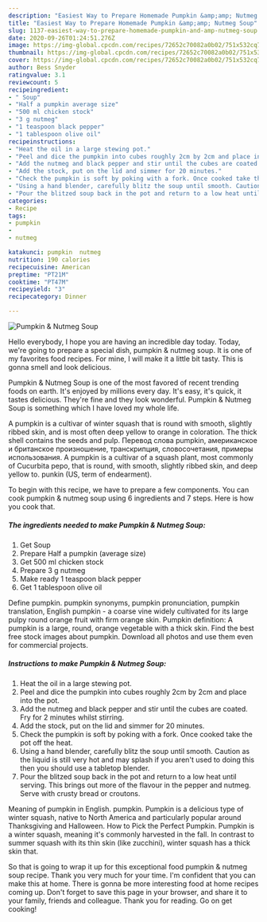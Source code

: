 ```yaml
---
description: "Easiest Way to Prepare Homemade Pumpkin &amp;amp; Nutmeg Soup"
title: "Easiest Way to Prepare Homemade Pumpkin &amp;amp; Nutmeg Soup"
slug: 1137-easiest-way-to-prepare-homemade-pumpkin-and-amp-nutmeg-soup
date: 2020-09-26T01:24:51.276Z
image: https://img-global.cpcdn.com/recipes/72652c70082a0b02/751x532cq70/pumpkin-nutmeg-soup-recipe-main-photo.jpg
thumbnail: https://img-global.cpcdn.com/recipes/72652c70082a0b02/751x532cq70/pumpkin-nutmeg-soup-recipe-main-photo.jpg
cover: https://img-global.cpcdn.com/recipes/72652c70082a0b02/751x532cq70/pumpkin-nutmeg-soup-recipe-main-photo.jpg
author: Bess Snyder
ratingvalue: 3.1
reviewcount: 5
recipeingredient:
- " Soup"
- "Half a pumpkin average size"
- "500 ml chicken stock"
- "3 g nutmeg"
- "1 teaspoon black pepper"
- "1 tablespoon olive oil"
recipeinstructions:
- "Heat the oil in a large stewing pot."
- "Peel and dice the pumpkin into cubes roughly 2cm by 2cm and place into the pot."
- "Add the nutmeg and black pepper and stir until the cubes are coated. Fry for 2 minutes whilst stirring."
- "Add the stock, put on the lid and simmer for 20 minutes."
- "Check the pumpkin is soft by poking with a fork. Once cooked take the pot off the heat."
- "Using a hand blender, carefully blitz the soup until smooth. Caution as the liquid is still very hot and may splash if you aren&#39;t used to doing this then you should use a tabletop blender."
- "Pour the blitzed soup back in the pot and return to a low heat until serving. This brings out more of the flavour in the pepper and nutmeg. Serve with crusty bread or croutons."
categories:
- Recipe
tags:
- pumpkin
- 
- nutmeg

katakunci: pumpkin  nutmeg 
nutrition: 190 calories
recipecuisine: American
preptime: "PT21M"
cooktime: "PT47M"
recipeyield: "3"
recipecategory: Dinner

---
```



![Pumpkin &amp; Nutmeg Soup](https://img-global.cpcdn.com/recipes/72652c70082a0b02/751x532cq70/pumpkin-nutmeg-soup-recipe-main-photo.jpg)

Hello everybody, I hope you are having an incredible day today. Today, we're going to prepare a special dish, pumpkin &amp; nutmeg soup. It is one of my favorites food recipes. For mine, I will make it a little bit tasty. This is gonna smell and look delicious.

Pumpkin &amp; Nutmeg Soup is one of the most favored of recent trending foods on earth. It's enjoyed by millions every day. It's easy, it's quick, it tastes delicious. They're fine and they look wonderful. Pumpkin &amp; Nutmeg Soup is something which I have loved my whole life.

A pumpkin is a cultivar of winter squash that is round with smooth, slightly ribbed skin, and is most often deep yellow to orange in coloration. The thick shell contains the seeds and pulp. Перевод слова pumpkin, американское и британское произношение, транскрипция, словосочетания, примеры использования. A pumpkin is a cultivar of a squash plant, most commonly of Cucurbita pepo, that is round, with smooth, slightly ribbed skin, and deep yellow to. punkin (US, term of endearment).


To begin with this recipe, we have to prepare a few components. You can cook pumpkin &amp; nutmeg soup using 6 ingredients and 7 steps. Here is how you cook that.

<!--inarticleads1-->

##### The ingredients needed to make Pumpkin &amp; Nutmeg Soup:

1. Get  Soup
1. Prepare Half a pumpkin (average size)
1. Get 500 ml chicken stock
1. Prepare 3 g nutmeg
1. Make ready 1 teaspoon black pepper
1. Get 1 tablespoon olive oil


Define pumpkin. pumpkin synonyms, pumpkin pronunciation, pumpkin translation, English pumpkin - a coarse vine widely cultivated for its large pulpy round orange fruit with firm orange skin. Pumpkin definition: A pumpkin is a large, round, orange vegetable with a thick skin. Find the best free stock images about pumpkin. Download all photos and use them even for commercial projects. 

<!--inarticleads2-->

##### Instructions to make Pumpkin &amp; Nutmeg Soup:

1. Heat the oil in a large stewing pot.
1. Peel and dice the pumpkin into cubes roughly 2cm by 2cm and place into the pot.
1. Add the nutmeg and black pepper and stir until the cubes are coated. Fry for 2 minutes whilst stirring.
1. Add the stock, put on the lid and simmer for 20 minutes.
1. Check the pumpkin is soft by poking with a fork. Once cooked take the pot off the heat.
1. Using a hand blender, carefully blitz the soup until smooth. Caution as the liquid is still very hot and may splash if you aren&#39;t used to doing this then you should use a tabletop blender.
1. Pour the blitzed soup back in the pot and return to a low heat until serving. This brings out more of the flavour in the pepper and nutmeg. Serve with crusty bread or croutons.


Meaning of pumpkin in English. pumpkin. Pumpkin is a delicious type of winter squash, native to North America and particularly popular around Thanksgiving and Halloween. How to Pick the Perfect Pumpkin. Pumpkin is a winter squash, meaning it&#39;s commonly harvested in the fall. In contrast to summer squash with its thin skin (like zucchini), winter squash has a thick skin that. 

So that is going to wrap it up for this exceptional food pumpkin &amp; nutmeg soup recipe. Thank you very much for your time. I'm confident that you can make this at home. There is gonna be more interesting food at home recipes coming up. Don't forget to save this page in your browser, and share it to your family, friends and colleague. Thank you for reading. Go on get cooking!
